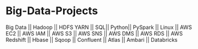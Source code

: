 # Big-Data-Projects
Big Data || Hadoop || HDFS YARN || SQL|| Python|| PySpark || Linux || AWS EC2 || AWS IAM || AWS S3 || AWS SNS || AWS DMS || AWS RDS || AWS Redshift || Hbase || Sqoop || Confluent || Atlas || Ambari || Databricks 
